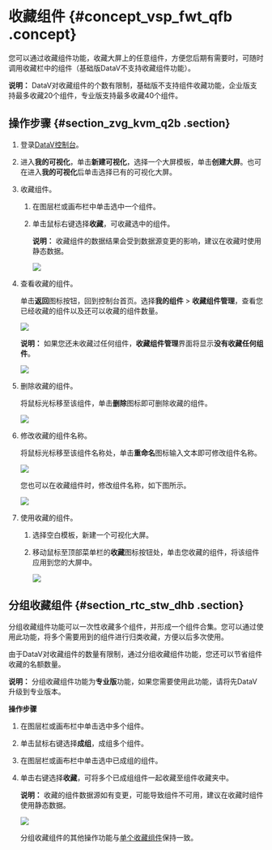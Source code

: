 # 收藏组件 {#concept_vsp_fwt_qfb .concept}

您可以通过收藏组件功能，收藏大屏上的任意组件，方便您后期有需要时，可随时调用收藏栏中的组件（基础版DataV不支持收藏组件功能）。

**说明：** DataV对收藏组件的个数有限制，基础版不支持组件收藏功能，企业版支持最多收藏20个组件，专业版支持最多收藏40个组件。

## 操作步骤 {#section_zvg_kvm_q2b .section}

1.  登录[DataV控制台](https://datav.aliyun.com/)。
2.  进入**我的可视化**，单击**新建可视化**，选择一个大屏模板，单击**创建大屏**。也可在进入**我的可视化**后单击选择已有的可视化大屏。
3.  收藏组件。
    1.  在图层栏或画布栏中单击选中一个组件。
    2.  单击鼠标右键选择**收藏**，可收藏选中的组件。

        **说明：** 收藏组件的数据结果会受到数据源变更的影响，建议在收藏时使用静态数据。

        ![](images/21215_zh-CN_source.gif)

4.  查看收藏的组件。

    单击**返回**图标按钮，回到控制台首页。选择**我的组件** \> **收藏组件管理**，查看您已经收藏的组件以及还可以收藏的组件数量。

    ![](http://static-aliyun-doc.oss-cn-hangzhou.aliyuncs.com/assets/img/40725/156445697421223_zh-CN.png)

    **说明：** 如果您还未收藏过任何组件，**收藏组件管理**界面将显示**没有收藏任何组件**。

    ![](http://static-aliyun-doc.oss-cn-hangzhou.aliyuncs.com/assets/img/40725/156445697421213_zh-CN.png)

5.  删除收藏的组件。

    将鼠标光标移至该组件，单击**删除**图标即可删除收藏的组件。

    ![](http://static-aliyun-doc.oss-cn-hangzhou.aliyuncs.com/assets/img/40725/156445697521224_zh-CN.png)

6.  修改收藏的组件名称。

    将鼠标光标移至该组件名称处，单击**重命名**图标输入文本即可修改组件名称。

    ![](images/21228_zh-CN_source.gif)

    您也可以在收藏组件时，修改组件名称，如下图所示。

    ![](images/21229_zh-CN_source.gif)

7.  使用收藏的组件。
    1.  选择空白模板，新建一个可视化大屏。
    2.  移动鼠标至顶部菜单栏的**收藏**图标按钮处，单击您收藏的组件，将该组件应用到您的大屏中。

        ![](http://static-aliyun-doc.oss-cn-hangzhou.aliyuncs.com/assets/img/40725/156445697521248_zh-CN.png)


## 分组收藏组件 {#section_rtc_stw_dhb .section}

分组收藏组件功能可以一次性收藏多个组件，并形成一个组件合集。您可以通过使用此功能，将多个需要用到的组件进行归类收藏，方便以后多次使用。

由于DataV对收藏组件的数量有限制，通过分组收藏组件功能，您还可以节省组件收藏的名额数量。

**说明：** 分组收藏组件功能为**专业版**功能，如果您需要使用此功能，请将先DataV升级到专业版本。

**操作步骤**

1.  在图层栏或画布栏中单击选中多个组件。
2.  单击鼠标右键选择**成组**，成组多个组件。
3.  在图层栏或画布栏中单击选中已成组的组件。
4.  单击右键选择**收藏**，可将多个已成组组件一起收藏至组件收藏夹中。

    **说明：** 收藏的组件数据源如有变更，可能导致组件不可用，建议在收藏时组件使用静态数据。

    ![](images/40871_zh-CN_source.gif)

    分组收藏组件的其他操作功能与[单个收藏组件](#)保持一致。


